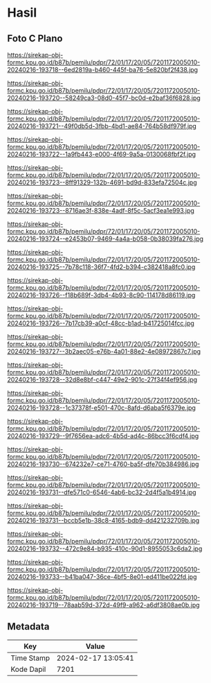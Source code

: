 # Hasil

## Foto C Plano

https://sirekap-obj-formc.kpu.go.id/b87b/pemilu/pdpr/72/01/17/20/05/7201172005010-20240216-193718--6ed2819a-b460-445f-ba76-5e820bf2f438.jpg

https://sirekap-obj-formc.kpu.go.id/b87b/pemilu/pdpr/72/01/17/20/05/7201172005010-20240216-193720--58249ca3-08d0-45f7-bc0d-e2baf36f6828.jpg

https://sirekap-obj-formc.kpu.go.id/b87b/pemilu/pdpr/72/01/17/20/05/7201172005010-20240216-193721--49f0db5d-3fbb-4bd1-ae84-764b58df979f.jpg

https://sirekap-obj-formc.kpu.go.id/b87b/pemilu/pdpr/72/01/17/20/05/7201172005010-20240216-193722--1a9fb443-e000-4f69-9a5a-0130068fbf2f.jpg

https://sirekap-obj-formc.kpu.go.id/b87b/pemilu/pdpr/72/01/17/20/05/7201172005010-20240216-193723--8ff91329-132b-4691-bd9d-833efa72504c.jpg

https://sirekap-obj-formc.kpu.go.id/b87b/pemilu/pdpr/72/01/17/20/05/7201172005010-20240216-193723--8716ae3f-838e-4adf-8f5c-5acf3ea1e993.jpg

https://sirekap-obj-formc.kpu.go.id/b87b/pemilu/pdpr/72/01/17/20/05/7201172005010-20240216-193724--e2453b07-9469-4a4a-b058-0b38039fa276.jpg

https://sirekap-obj-formc.kpu.go.id/b87b/pemilu/pdpr/72/01/17/20/05/7201172005010-20240216-193725--7b78c118-36f7-4fd2-b394-c382418a8fc0.jpg

https://sirekap-obj-formc.kpu.go.id/b87b/pemilu/pdpr/72/01/17/20/05/7201172005010-20240216-193726--f18b689f-3db4-4b93-8c90-114178d86119.jpg

https://sirekap-obj-formc.kpu.go.id/b87b/pemilu/pdpr/72/01/17/20/05/7201172005010-20240216-193726--7b17cb39-a0cf-48cc-b1ad-b41725014fcc.jpg

https://sirekap-obj-formc.kpu.go.id/b87b/pemilu/pdpr/72/01/17/20/05/7201172005010-20240216-193727--3b2aec05-e76b-4a01-88e2-4e08972867c7.jpg

https://sirekap-obj-formc.kpu.go.id/b87b/pemilu/pdpr/72/01/17/20/05/7201172005010-20240216-193728--32d8e8bf-c447-49e2-901c-27f34f4ef956.jpg

https://sirekap-obj-formc.kpu.go.id/b87b/pemilu/pdpr/72/01/17/20/05/7201172005010-20240216-193728--1c37378f-e501-470c-8afd-d6aba5f6379e.jpg

https://sirekap-obj-formc.kpu.go.id/b87b/pemilu/pdpr/72/01/17/20/05/7201172005010-20240216-193729--9f7656ea-adc6-4b5d-ad4c-86bcc3f6cdf4.jpg

https://sirekap-obj-formc.kpu.go.id/b87b/pemilu/pdpr/72/01/17/20/05/7201172005010-20240216-193730--674232e7-ce71-4760-ba5f-dfe70b384986.jpg

https://sirekap-obj-formc.kpu.go.id/b87b/pemilu/pdpr/72/01/17/20/05/7201172005010-20240216-193731--dfe571c0-6546-4ab6-bc32-2d4f5a1b4914.jpg

https://sirekap-obj-formc.kpu.go.id/b87b/pemilu/pdpr/72/01/17/20/05/7201172005010-20240216-193731--bccb5e1b-38c8-4165-bdb9-dd421232709b.jpg

https://sirekap-obj-formc.kpu.go.id/b87b/pemilu/pdpr/72/01/17/20/05/7201172005010-20240216-193732--472c9e84-b935-410c-90d1-8955053c6da2.jpg

https://sirekap-obj-formc.kpu.go.id/b87b/pemilu/pdpr/72/01/17/20/05/7201172005010-20240216-193733--b41ba047-36ce-4bf5-8e01-ed411be022fd.jpg

https://sirekap-obj-formc.kpu.go.id/b87b/pemilu/pdpr/72/01/17/20/05/7201172005010-20240216-193719--78aab59d-372d-49f9-a962-a6df3808ae0b.jpg


## Metadata

| Key        | Value               |
| ---------- | ------------------- |
| Time Stamp | 2024-02-17 13:05:41 |
| Kode Dapil | 7201                |



